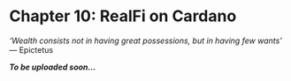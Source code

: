 # Chapter 10: RealFi on Cardano

*‘Wealth consists not in having great possessions, but in having few wants’* 
<br>― Epictetus


**_To be uploaded soon..._**
